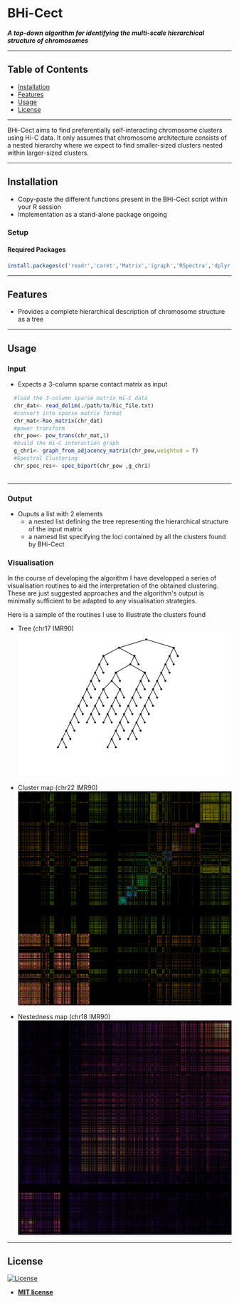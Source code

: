 # BHi-Cect
***A top-down algorithm for identifying the multi-scale hierarchical structure of chromosomes***

---

## Table of Contents

- [Installation](#installation)
- [Features](#features)
- [Usage](#usage)
- [License](#license)

---

BHi-Cect aims to find preferentially self-interacting chromosome clusters using Hi-C data. It only assumes that chromosome architecture consists of a nested hierarchy where we expect to find smaller-sized clusters nested within larger-sized clusters.

---

## Installation

- Copy-paste the different functions present in the BHi-Cect script within your R session
- Implementation as a stand-alone package ongoing

### Setup

#### Required Packages

```r
install.packages(c('readr','caret','Matrix','igraph','RSpectra','dplyr','data.tree'))
```
---

## Features

- Provides a complete hierarchical description of chromosome structure as a tree

---

## Usage

### Input
- Expects a 3-column sparse contact matrix as input
```r
  #load the 3-column sparse matrix Hi-C data
  chr_dat<- read_delim(./path/to/hic_file.txt)
  #convert into sparse matrix format
  chr_mat<-Rao_matrix(chr_dat)
  #power transform
  chr_pow<- pow_trans(chr_mat,1)
  #build the Hi-C interaction graph
  g_chr1<- graph_from_adjacency_matrix(chr_pow,weighted = T)
  #Spectral Clustering
  chr_spec_res<- spec_bipart(chr_pow ,g_chr1)
  
```
---

### Output
- Ouputs a list with 2 elements 
  - a nested list defining the tree representing the hierarchical structure of the input matrix
  - a namesd list specifying the loci contained by all the clusters found by BHi-Cect
  
### Visualisation
In the course of developing the algorithm I have developped a series of visualisation routines to aid the interpretation of the obtained clustering. These are just suggested approaches and the algorithm's output is minimally sufficient to be adapted to any visualisation strategies.

Here is a sample of the routines I use to illustrate the clusters found

- Tree (chr17 IMR90)
![alt text](https://github.com/princeps091-binf/BHi-Cect/blob/master/images/tree.png)

- Cluster map (chr22 IMR90)
![alt text](https://github.com/princeps091-binf/BHi-Cect/blob/master/images/50kb_chr19_bencl.png)

- Nestedness map (chr18 IMR90)
![alt text](https://github.com/princeps091-binf/BHi-Cect/blob/master/images/top_dom_nest_chr18.png)
---

## License

[![License](http://img.shields.io/:license-mit-blue.svg?style=flat-square)](http://badges.mit-license.org)

- **[MIT license](http://opensource.org/licenses/mit-license.php)**


